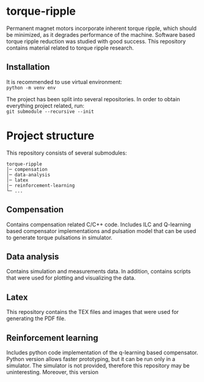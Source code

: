 # torque-ripple
Permanent magnet motors incorporate inherent torque ripple, which should be minimized, as it degrades performance of the machine. Software based torque ripple reduction was studied with good success. This repository contains material related to torque ripple research.

## Installation
It is recommended to use virtual environment:  
`python -m venv env`

The project has been split into several repositories. 
In order to obtain everything project related, run:  
`git submodule --recursive --init`

# Project structure
This repository consists of several submodules:
```
torque-ripple
│─ compensation
│─ data-analysis
│─ latex
|─ reinforcement-learning
└─ ...
```
## Compensation
Contains compensation related C/C++ code. Includes ILC and Q-learning based compensator implementations and pulsation model that can be used to generate torque pulsations in simulator.

## Data analysis
Contains simulation and measurements data. In addition, contains scripts that were used for plotting and visualizing the data.

## Latex
This repository contains the TEX files and images that were used for generating the PDF file.

## Reinforcement learning
Includes python code implementation of the q-learning based compensator. Python version allows faster prototyping, but it can be run only in a simulator. The simulator is not provided, therefore this repository may be uninteresting. Moreover, this version
